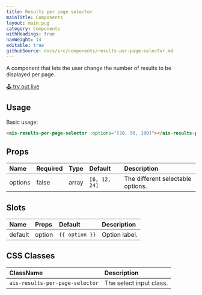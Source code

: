 ```yaml
---
title: Results per page selector
mainTitle: Components
layout: main.pug
category: Components
withHeadings: true
navWeight: 14
editable: true
githubSource: docs/src/components/results-per-page-selector.md
---
```


A component that lets the user change the number of results to be displayed per page.

<a class="btn btn-static-theme" href="../stories/?selectedKind=ResultsPerPageSelector">🕹 try out live</a>

## Usage

Basic usage:

```html
<ais-results-per-page-selector :options="[20, 50, 100]"></ais-results-per-page-selector>
```

## Props

| Name    | Required | Type  | Default       | Description                       |
|:--------|:---------|:------|:--------------|:----------------------------------|
| options | false    | array | `[6, 12, 24]` | The different selectable options. |


## Slots

| Name    | Props  | Default        | Description   |
|:--------|:-------|:---------------|:--------------|
| default | option | `{{ option }}` | Option label. |

## CSS Classes

| ClassName                       | Description             |
|:--------------------------------|:------------------------|
| `ais-results-per-page-selector` | The select input class. |

